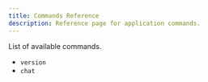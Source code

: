```yaml
---
title: Commands Reference
description: Reference page for application commands.
---
```


List of available commands.

- `version`
- `chat`
